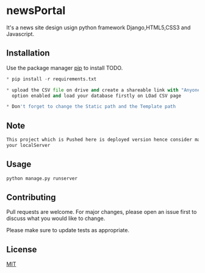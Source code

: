 # newsPortal

It's a news site design usign python framework Django,HTML5,CSS3 and Javascript.

## Installation

Use the package manager [pip](https://pip.pypa.io/en/stable/) to install TODO.

```python
* pip install -r requirements.txt

* upload the CSV file on drive and create a shareable link with "Anyone with the link" 
  option enabled and load your database firstly on LOad CSV page

* Don't forget to change the Static path and the Template path
```

## Note

```bash
This project which is Pushed here is deployed version hence consider making necessary changes to run it on 
your localServer
```

## Usage

```python
python manage.py runserver
```

## Contributing
Pull requests are welcome. For major changes, please open an issue first to discuss what you would like to change.

Please make sure to update tests as appropriate.

## License
[MIT](https://choosealicense.com/licenses/mit/)
